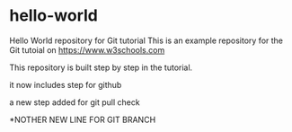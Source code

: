 # hello-world
Hello World repository for Git tutorial
This is an example repository for the Git tutoial on https://www.w3schools.com

This repository is built step by step in the tutorial.

it now includes step for github

a new step added for git pull check

*NOTHER NEW LINE FOR GIT BRANCH
